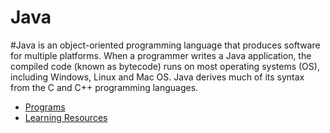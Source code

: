 # Java

#Java is an object-oriented programming language that produces software for multiple platforms. When a programmer writes a Java application, the compiled code (known as bytecode) runs on most operating systems (OS), including Windows, Linux and Mac OS. Java derives much of its syntax from the C and C++ programming languages.

* [Programs](/Programs)
* [Learning Resources](/LearningResources)
